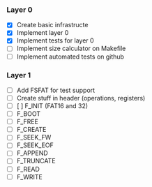 ### Layer 0

- [X] Create basic infrastructe
- [X] Implement layer 0
- [X] Implement tests for layer 0
- [ ] Implement size calculator on Makefile
- [ ] Implement automated tests on github

### Layer 1

- [ ] Add FSFAT for test support
- [ ] Create stuff in header (operations, registers)
- [ ] [ ] F_INIT (FAT16 and 32)
- [ ] F_BOOT
- [ ] F_FREE
- [ ] F_CREATE
- [ ] F_SEEK_FW
- [ ] F_SEEK_EOF
- [ ] F_APPEND
- [ ] F_TRUNCATE
- [ ] F_READ
- [ ] F_WRITE